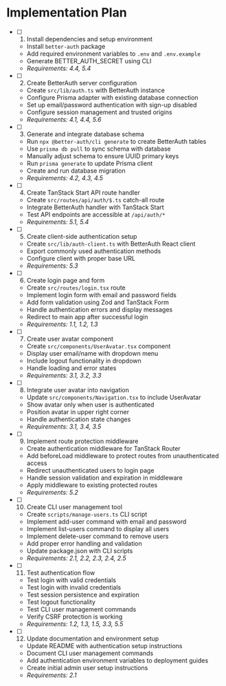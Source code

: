 # Implementation Plan

- [ ] 1. Install dependencies and setup environment
  - Install `better-auth` package
  - Add required environment variables to `.env` and `.env.example`
  - Generate BETTER_AUTH_SECRET using CLI
  - _Requirements: 4.4, 5.4_

- [ ] 2. Create BetterAuth server configuration
  - Create `src/lib/auth.ts` with BetterAuth instance
  - Configure Prisma adapter with existing database connection
  - Set up email/password authentication with sign-up disabled
  - Configure session management and trusted origins
  - _Requirements: 4.1, 4.4, 5.6_

- [ ] 3. Generate and integrate database schema
  - Run `npx @better-auth/cli generate` to create BetterAuth tables
  - Use `prisma db pull` to sync schema with database
  - Manually adjust schema to ensure UUID primary keys
  - Run `prisma generate` to update Prisma client
  - Create and run database migration
  - _Requirements: 4.2, 4.3, 4.5_

- [ ] 4. Create TanStack Start API route handler
  - Create `src/routes/api/auth/$.ts` catch-all route
  - Integrate BetterAuth handler with TanStack Start
  - Test API endpoints are accessible at `/api/auth/*`
  - _Requirements: 5.1, 5.4_

- [ ] 5. Create client-side authentication setup
  - Create `src/lib/auth-client.ts` with BetterAuth React client
  - Export commonly used authentication methods
  - Configure client with proper base URL
  - _Requirements: 5.3_

- [ ] 6. Create login page and form
  - Create `src/routes/login.tsx` route
  - Implement login form with email and password fields
  - Add form validation using Zod and TanStack Form
  - Handle authentication errors and display messages
  - Redirect to main app after successful login
  - _Requirements: 1.1, 1.2, 1.3_

- [ ] 7. Create user avatar component
  - Create `src/components/UserAvatar.tsx` component
  - Display user email/name with dropdown menu
  - Include logout functionality in dropdown
  - Handle loading and error states
  - _Requirements: 3.1, 3.2, 3.3_

- [ ] 8. Integrate user avatar into navigation
  - Update `src/components/Navigation.tsx` to include UserAvatar
  - Show avatar only when user is authenticated
  - Position avatar in upper right corner
  - Handle authentication state changes
  - _Requirements: 3.1, 3.4, 3.5_

- [ ] 9. Implement route protection middleware
  - Create authentication middleware for TanStack Router
  - Add beforeLoad middleware to protect routes from unauthenticated access
  - Redirect unauthenticated users to login page
  - Handle session validation and expiration in middleware
  - Apply middleware to existing protected routes
  - _Requirements: 5.2_

- [ ] 10. Create CLI user management tool
  - Create `scripts/manage-users.ts` CLI script
  - Implement add-user command with email and password
  - Implement list-users command to display all users
  - Implement delete-user command to remove users
  - Add proper error handling and validation
  - Update package.json with CLI scripts
  - _Requirements: 2.1, 2.2, 2.3, 2.4, 2.5_

- [ ] 11. Test authentication flow
  - Test login with valid credentials
  - Test login with invalid credentials
  - Test session persistence and expiration
  - Test logout functionality
  - Test CLI user management commands
  - Verify CSRF protection is working
  - _Requirements: 1.2, 1.3, 1.5, 3.3, 5.5_

- [ ] 12. Update documentation and environment setup
  - Update README with authentication setup instructions
  - Document CLI user management commands
  - Add authentication environment variables to deployment guides
  - Create initial admin user setup instructions
  - _Requirements: 2.1_